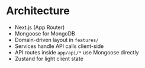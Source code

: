 # Architecture

- Next.js (App Router)
- Mongoose for MongoDB
- Domain-driven layout in `features/`
- Services handle API calls client-side
- API routes inside `app/api/*` use Mongoose directly
- Zustand for light client state
